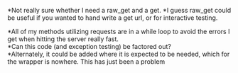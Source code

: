 *Not really sure whether I need a raw_get and a get.
	*I guess raw_get could be useful if you wanted to hand write a get url, or
	for interactive testing.

*All of my methods utilizing requests are in a while loop to avoid the errors I
	get when hitting the server really fast.  
	*Can this code (and exception testing) be factored out?  
	*Alternately, it could be added where it is expected to be needed, which
	for the wrapper is nowhere. This has just been a problem
